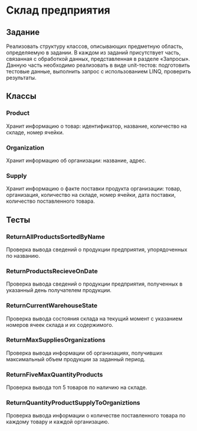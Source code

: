 # Склад предприятия

## Задание
Реализовать структуру классов, описывающих предметную область, определяемую в задании. В каждом из заданий присутствует часть, связанная с обработкой данных, представленная в разделе «Запросы». Данную часть необходимо реализовать в виде unit-тестов: подготовить тестовые данные, выполнить запрос с использованием LINQ, проверить результаты.

## Классы

### Product
Хранит информацию о товар: идентификатор, название, количество на складе, номер ячейки.

### Organization
Хранит информацию об организации: название, адрес.

### Supply
Хранит информацию о факте поставки продукта организации: товар, организация, количество на складе, номер ячейки, дата поставки, количество поставленного товара.

## Тесты

### ReturnAllProductsSortedByName
Проверка вывода сведений о продукции предприятия, упорядоченных по названию.

### ReturnProductsRecieveOnDate
Проверка вывода сведений о продукции предприятия, полученных в указанный день получателем продукции.

### ReturnCurrentWarehouseState
Проверка вывода состояния склада на текущий момент с указанием номеров ячеек склада и их содержимого.

### ReturnMaxSuppliesOrganizations
Проверка вывода информации об организациях, получивших максимальный объем продукции за заданный период.

### ReturnFiveMaxQuantityProducts
Проверка вывода топ 5 товаров по наличию на складе.

### ReturnQuantityProductSupplyToOrganiztions
Проверка вывода информации о количестве поставленного товара по каждому товару и каждой организацию.